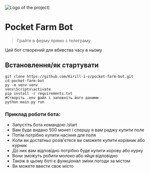 ![Logo of the project](https://img.freepik.com/free-vector/farm-scene-landscape-with-barn_1308-95728.jpg?t=st=1731271651~exp=1731275251~hmac=83ca07ee6f2d5f933421525f3612aebbaba5a56c2bac59f0dfb4e425e7191c1f&w=740))

# Pocket Farm Bot
> Грайте в ферму прямо з телеграму

Цей бот створений для вбивства часу в ньому

## Встановлення/як стартувати


```shell
git clone https://github.com/Kirill-i-v/pocket-farm-bot.git
cd pocket-farm-bot
py -m venv venv
venv\Scripts\activate
pip install -r requirements.txt
#Створіть .env файл і заповніть його даними
python main.py run
```

### Приклад роботи бота:
* Запустіть бота командою /start
* Вам буде видано 500 монет і спершу я вам раджу купити поле
* Потім потрібно купити насіння для поля
* Коли ви достатньо розів'єтеся ви сможете купити корівник або курник
* До них вам відповідно потрібно буде купити корову або курку
* Вони зможуть робити молоко або яйця відповідно
* Також в цьому боті є функціонал зміни погоди за містом
* Ви можете ввести своє місто 
